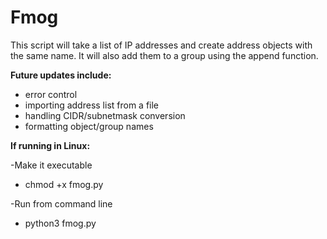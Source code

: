 # Fmog

This script will take a list of IP addresses and create address objects with the same name. It will also add them to a group using the append function.


**Future updates include:**
* error control
* importing address list from a file
* handling CIDR/subnetmask conversion
* formatting object/group names




**If running in Linux:**

-Make it executable 
* chmod +x fmog.py 

-Run from command line
* python3 fmog.py  
